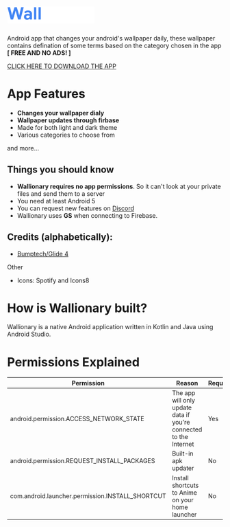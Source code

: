 # ![Wallionary](wallionary_logo.png)
Android app that changes your android's wallpaper daily, these wallpaper contains defination of some terms based on the category chosen in the app **[ FREE AND NO ADS! ]**

[CLICK HERE TO DOWNLOAD THE APP](https://github.com/octopols/wallionary/releases/download/release/beta1.apk)

# App Features

* **Changes your wallpaper dialy**
* **Wallpaper updates through firbase**
* Made for both light and dark theme
* Various categories to choose from


and more...


## Things you should know

* **Wallionary requires no app permissions**. So it can't look at your private files and send them to a server
* You need at least Android 5
* You can request new features on [Discord](https://discord.gg/CuzTyTx)
* Wallionary uses **GS** when connecting to Firebase.

## Credits (alphabetically):

* [Bumptech/Glide 4](https://github.com/bumptech/glide)

Other

* Icons: Spotify and Icons8

# How is Wallionary built?

Wallionary is a native Android application written in Kotlin and Java using Android Studio.

# Permissions Explained

| Permission  | Reason | Required |
| ------------- | ------------- | ------------- |
| android.permission.ACCESS_NETWORK_STATE  | The app will only update data if you're connected to the Internet | Yes
| android.permission.REQUEST_INSTALL_PACKAGES  | Built-in apk updater | No
| com.android.launcher.permission.INSTALL_SHORTCUT  | Install shortcuts to Anime on your home launcher | No
